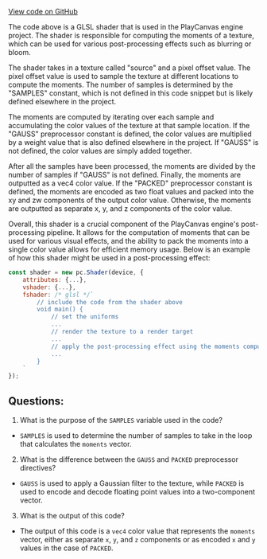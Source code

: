 [View code on GitHub](https://github.com/playcanvas/engine/src/scene/shader-lib/chunks/lit/frag/blurVSM.js)

The code above is a GLSL shader that is used in the PlayCanvas engine project. The shader is responsible for computing the moments of a texture, which can be used for various post-processing effects such as blurring or bloom. 

The shader takes in a texture called "source" and a pixel offset value. The pixel offset value is used to sample the texture at different locations to compute the moments. The number of samples is determined by the "SAMPLES" constant, which is not defined in this code snippet but is likely defined elsewhere in the project. 

The moments are computed by iterating over each sample and accumulating the color values of the texture at that sample location. If the "GAUSS" preprocessor constant is defined, the color values are multiplied by a weight value that is also defined elsewhere in the project. If "GAUSS" is not defined, the color values are simply added together. 

After all the samples have been processed, the moments are divided by the number of samples if "GAUSS" is not defined. Finally, the moments are outputted as a vec4 color value. If the "PACKED" preprocessor constant is defined, the moments are encoded as two float values and packed into the xy and zw components of the output color value. Otherwise, the moments are outputted as separate x, y, and z components of the color value. 

Overall, this shader is a crucial component of the PlayCanvas engine's post-processing pipeline. It allows for the computation of moments that can be used for various visual effects, and the ability to pack the moments into a single color value allows for efficient memory usage. Below is an example of how this shader might be used in a post-processing effect:

```javascript
const shader = new pc.Shader(device, {
    attributes: {...},
    vshader: {...},
    fshader: /* glsl */`
        // include the code from the shader above
        void main() {
            // set the uniforms
            ...
            // render the texture to a render target
            ...
            // apply the post-processing effect using the moments computed by the shader
            ...
        }
    `
});
```
## Questions: 
 1. What is the purpose of the `SAMPLES` variable used in the code?
- `SAMPLES` is used to determine the number of samples to take in the loop that calculates the `moments` vector.

2. What is the difference between the `GAUSS` and `PACKED` preprocessor directives?
- `GAUSS` is used to apply a Gaussian filter to the texture, while `PACKED` is used to encode and decode floating point values into a two-component vector.

3. What is the output of this code?
- The output of this code is a `vec4` color value that represents the `moments` vector, either as separate `x`, `y`, and `z` components or as encoded `x` and `y` values in the case of `PACKED`.